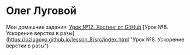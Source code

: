 

# Олег Луговой


Мои домашние задания:                           [Урок №12. Хостинг от GitHub](https://ozlugovo.github.io/lesson_12/index.html "Урок №12. Хостинг от GitHub")                             [Урок №8. Ускорение верстки в разы] (https://ozlugovo.github.io/lesson_8/src/index.html "Урок №8. Ускорение верстки в разы")
